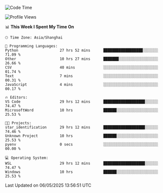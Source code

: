 <!--START_SECTION:waka-->
![Code Time](http://img.shields.io/badge/Code%20Time-2%2C762%20hrs%2052%20mins-blue)

![Profile Views](http://img.shields.io/badge/Profile%20Views-0-blue)

📊 **This Week I Spent My Time On** 

```text
🕑︎ Time Zone: Asia/Shanghai

💬 Programming Languages: 
Python                   27 hrs 52 mins      ██████████████████░░░░░░░   71.09 % 
Other                    10 hrs 27 mins      ███████░░░░░░░░░░░░░░░░░░   26.66 % 
CSV                      40 mins             ░░░░░░░░░░░░░░░░░░░░░░░░░   01.74 % 
Text                     7 mins              ░░░░░░░░░░░░░░░░░░░░░░░░░   00.31 % 
JavaScript               4 mins              ░░░░░░░░░░░░░░░░░░░░░░░░░   00.17 % 

🔥 Editors: 
VS Code                  29 hrs 12 mins      ███████████████████░░░░░░   74.47 % 
MicrosoftWord            10 hrs              ██████░░░░░░░░░░░░░░░░░░░   25.53 % 

🐱‍💻 Projects: 
star_identification      29 hrs 12 mins      ███████████████████░░░░░░   74.46 % 
Unknown Project          10 hrs              ██████░░░░░░░░░░░░░░░░░░░   25.53 % 
pyenv                    0 secs              ░░░░░░░░░░░░░░░░░░░░░░░░░   00.00 % 

💻 Operating System: 
WSL                      29 hrs 12 mins      ███████████████████░░░░░░   74.47 % 
Windows                  10 hrs              ██████░░░░░░░░░░░░░░░░░░░   25.53 % 
```


 Last Updated on 06/05/2025 13:56:51 UTC
<!--END_SECTION:waka-->